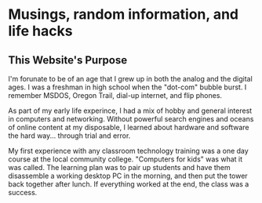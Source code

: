 # Musings, random information, and life hacks

## This Website's Purpose

I'm forunate to be of an age that I grew up in both the analog and the digital ages. I was a freshman in high school when the "dot-com" bubble burst. I remember MSDOS, Oregon Trail, dial-up internet, and flip phones.

As part of my early life experince, I had a mix of hobby and general interest in computers and networking. Without powerful search engines and oceans of online content at my disposable, I learned about hardware and software the hard way... through trial and error. 

My first experience with any classroom technology training was a one day course at the local community college. "Computers for kids" was what it was called. The learning plan was to pair up students and have them disassemble a working desktop PC in the morning, and then put the tower back together after lunch. If everything worked at the end, the class was a success.